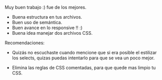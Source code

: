 Muy buen trabajo :) fue de los mejores.

- Buena estructura en tus archivos.
- Buen uso de semántica.
- Buen avance en lo responsive !! :)
- Buena idea manejar dos archivos CSS.

Recomendaciones:

- Quizás no escuchaste cuando mencione que si era posible el estilizar los selects, quizas puedas intentarlo para que se vea un poco mejor.

- Elimina las reglas de CSS comentadas, para que quede mas limpio tu CSS.
